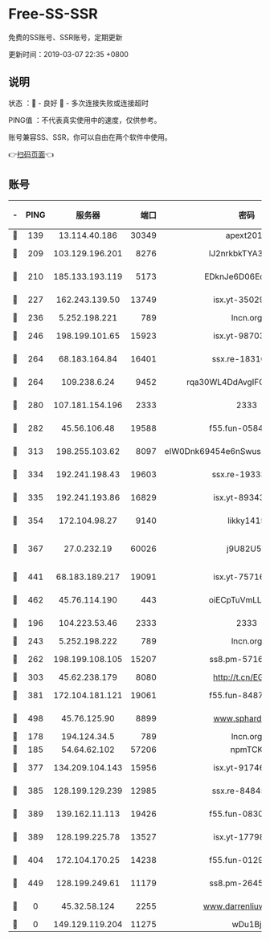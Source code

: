 # Free-SS-SSR

免费的SS账号、SSR账号，定期更新

更新时间：2019-03-07 22:35 +0800

## 说明

状态     ：🙂 - 良好 🙁 - 多次连接失败或连接超时

PING值   ：不代表真实使用中的速度，仅供参考。

账号兼容SS、SSR，你可以自由在两个软件中使用。

👉[扫码页面](https://liesauer.github.io/Free-SS-SSR/)👈

## 账号

|-|PING|服务器|端口|密码|加密方式|区域|
|:----:|:----:|:-----:|-----:|:----:|:----:|:----:|
|🙂|139|13.114.40.186|30349|apext2019|chacha20|JP|
|🙂|209|103.129.196.201|8276|lJ2nrkbkTYA30wv0|aes-256-cfb|US|
|🙂|210|185.133.193.119|5173|EDknJe6D06EoWDaw|aes-256-cfb|US|
|🙂|227|162.243.139.50|13749|isx.yt-35029494|aes-256-cfb|US|
|🙂|236|5.252.198.221|789|lncn.org|rc4|JP|
|🙂|246|198.199.101.65|15923|isx.yt-98703063|aes-256-cfb|US|
|🙂|264|68.183.164.84|16401|ssx.re-18316811|aes-256-cfb|US|
|🙂|264|109.238.6.24|9452|rqa30WL4DdAvgIFG6Fs3znzTa|aes-256-cfb|FR|
|🙂|280|107.181.154.196|2333|2333|aes-256-cfb|US|
|🙂|282|45.56.106.48|19588|f55.fun-05844532|aes-256-cfb|US|
|🙂|313|198.255.103.62|8097|eIW0Dnk69454e6nSwuspv9DmS201tQ0D|aes-256-cfb|US|
|🙂|334|192.241.198.43|19603|ssx.re-19333093|aes-256-cfb|US|
|🙂|335|192.241.193.86|16829|isx.yt-89343714|aes-256-cfb|US|
|🙂|354|172.104.98.27|9140|likky1415|aes-256-cfb|JP|
|🙂|367|27.0.232.19|60026|j9U82U53|xchacha20-ietf-poly1305|HK|
|🙂|441|68.183.189.217|19091|isx.yt-75716228|aes-256-cfb|SG|
|🙂|462|45.76.114.190|443|oiECpTuVmLLxk4Ts|aes-256-cfb|AU|
|🙂|196|104.223.53.46|2333|2333|aes-256-cfb|US|
|🙂|243|5.252.198.222|789|lncn.org|rc4|JP|
|🙂|262|198.199.108.105|15207|ss8.pm-57164721|aes-256-cfb|US|
|🙂|303|45.62.238.179|8080|http://t.cn/EGJIyrl|rc4-md5|CA|
|🙂|381|172.104.181.121|19061|f55.fun-84870600|aes-256-cfb|SG|
|🙂|498|45.76.125.90|8899|www.sphard.com|aes-256-cfb|AU|
|🙁|178|194.124.34.5|789|lncn.org|rc4|JP|
|🙁|185|54.64.62.102|57206|npmTCK|rc4-md5|JP|
|🙁|377|134.209.104.143|15956|isx.yt-91746156|aes-256-cfb|SG|
|🙁|385|128.199.129.239|12985|ssx.re-84845857|aes-256-cfb|SG|
|🙁|389|139.162.11.113|19426|f55.fun-08309291|aes-256-cfb|SG|
|🙁|389|128.199.225.78|13527|isx.yt-17798772|aes-256-cfb|SG|
|🙁|404|172.104.170.25|14238|f55.fun-01292218|aes-256-cfb|SG|
|🙁|449|128.199.249.61|11179|ss8.pm-26454231|aes-256-cfb|SG|
|🙁|0|45.32.58.124|2255|www.darrenliuwei.com|aes-256-cfb|JP|
|🙁|0|149.129.119.204|11275|wDu1Bj|rc4-md5|HK|
